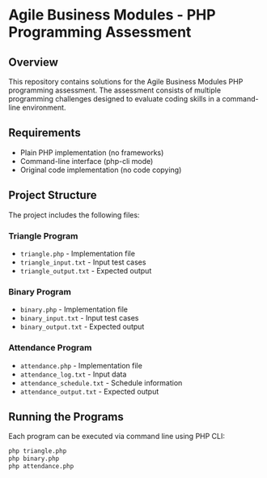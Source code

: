 # Agile Business Modules - PHP Programming Assessment

## Overview
This repository contains solutions for the Agile Business Modules PHP programming assessment. The assessment consists of multiple programming challenges designed to evaluate coding skills in a command-line environment.

## Requirements
- Plain PHP implementation (no frameworks)
- Command-line interface (php-cli mode)
- Original code implementation (no code copying)

## Project Structure
The project includes the following files:

### Triangle Program
- `triangle.php` - Implementation file
- `triangle_input.txt` - Input test cases
- `triangle_output.txt` - Expected output

### Binary Program
- `binary.php` - Implementation file
- `binary_input.txt` - Input test cases
- `binary_output.txt` - Expected output

### Attendance Program
- `attendance.php` - Implementation file
- `attendance_log.txt` - Input data
- `attendance_schedule.txt` - Schedule information
- `attendance_output.txt` - Expected output

## Running the Programs
Each program can be executed via command line using PHP CLI:

```bash
php triangle.php
php binary.php
php attendance.php
```




